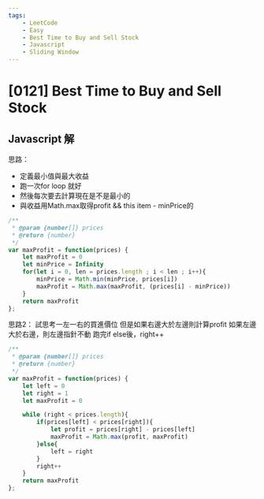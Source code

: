 ```yaml
---
tags: 
    - LeetCode
    - Easy
    - Best Time to Buy and Sell Stock
    - Javascript
    - Sliding Window
---
```

# [0121] Best Time to Buy and Sell Stock

## Javascript 解
思路： 
* 定義最小值與最大收益
* 跑一次for loop 就好
* 然後每次要去計算現在是不是最小的
* 與收益用Math.max取得profit && this item - minPrice的
```js
/**
 * @param {number[]} prices
 * @return {number}
 */
var maxProfit = function(prices) {
    let maxProfit = 0
    let minPrice = Infinity
    for(let i = 0, len = prices.length ; i < len ; i++){
        minPrice = Math.min(minPrice, prices[i])
        maxProfit = Math.max(maxProfit, (prices[i] - minPrice))
    }
    return maxProfit
};
```
思路2：
試思考一左一右的買進價位
但是如果右邊大於左邊則計算profit
如果左邊大於右邊，則左邊指針不動
跑完if else後，right++

```js
/**
 * @param {number[]} prices
 * @return {number}
 */
var maxProfit = function(prices) {
    let left = 0
    let right = 1
    let maxProfit = 0

    while (right < prices.length){
        if(prices[left] < prices[right]){
            let profit = prices[right] - prices[left]
            maxProfit = Math.max(profit, maxProfit)
        }else{
            left = right
        }
        right++
    }
    return maxProfit
};
```




